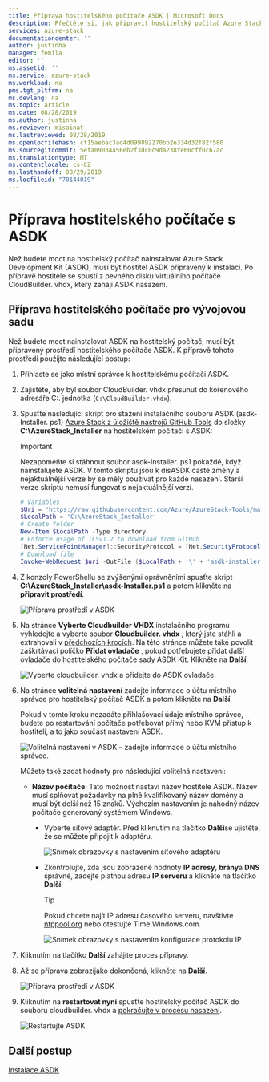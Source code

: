 ```yaml
---
title: Příprava hostitelského počítače ASDK | Microsoft Docs
description: Přečtěte si, jak připravit hostitelský počítač Azure Stack Development Kit (ASDK) pro instalaci ASDK.
services: azure-stack
documentationcenter: ''
author: justinha
manager: femila
editor: ''
ms.assetid: ''
ms.service: azure-stack
ms.workload: na
pms.tgt_pltfrm: na
ms.devlang: na
ms.topic: article
ms.date: 08/28/2019
ms.author: justinha
ms.reviewer: misainat
ms.lastreviewed: 08/28/2019
ms.openlocfilehash: cf15aebac3ad4d099892270bb2e334d32f82f580
ms.sourcegitcommit: 5efa09034a56eb2f3dc0c9da238fe60cff0c67ac
ms.translationtype: MT
ms.contentlocale: cs-CZ
ms.lasthandoff: 08/29/2019
ms.locfileid: "70144019"
---
```

# <a name="prepare-the-asdk-host-computer"></a>Příprava hostitelského počítače s ASDK
Než budete moct na hostitelský počítač nainstalovat Azure Stack Development Kit (ASDK), musí být hostitel ASDK připravený k instalaci. Po přípravě hostitele se spustí z pevného disku virtuálního počítače CloudBuilder. vhdx, který zahájí ASDK nasazení.

## <a name="prepare-the-development-kit-host-computer"></a>Příprava hostitelského počítače pro vývojovou sadu
Než budete moct nainstalovat ASDK na hostitelský počítač, musí být připravený prostředí hostitelského počítače ASDK. K přípravě tohoto prostředí použijte následující postup:

1. Přihlaste se jako místní správce k hostitelskému počítači ASDK.
2. Zajistěte, aby byl soubor CloudBuilder. vhdx přesunut do kořenového adresáře C:\. jednotka (`C:\CloudBuilder.vhdx`).
3. Spusťte následující skript pro stažení instalačního souboru ASDK (asdk-Installer. ps1) [Azure Stack z úložiště nástrojů GitHub Tools](https://github.com/Azure/AzureStack-Tools) do složky **C:\AzureStack_Installer** na hostitelském počítači s ASDK:

   > [!IMPORTANT]
   > Nezapomeňte si stáhnout soubor asdk-Installer. ps1 pokaždé, když nainstalujete ASDK. V tomto skriptu jsou k disASDK časté změny a nejaktuálnější verze by se měly používat pro každé nasazení. Starší verze skriptu nemusí fungovat s nejaktuálnější verzí.

   ```powershell
   # Variables
   $Uri = 'https://raw.githubusercontent.com/Azure/AzureStack-Tools/master/Deployment/asdk-installer.ps1'
   $LocalPath = 'C:\AzureStack_Installer'
   # Create folder
   New-Item $LocalPath -Type directory
   # Enforce usage of TLSv1.2 to download from GitHub
   [Net.ServicePointManager]::SecurityProtocol = [Net.SecurityProtocolType]::Tls12
   # Download file
   Invoke-WebRequest $uri -OutFile ($LocalPath + '\' + 'asdk-installer.ps1')
   ```

4. Z konzoly PowerShellu se zvýšenými oprávněními spusťte skript **C:\AzureStack_Installer\asdk-Installer.ps1** a potom klikněte na **připravit prostředí**.

    ![Příprava prostředí v ASDK](media/asdk-prepare-host/1.PNG) 

5. Na stránce **Vyberte Cloudbuilder VHDX** instalačního programu vyhledejte a vyberte soubor **Cloudbuilder. vhdx** , který jste stáhli a extrahovali v [předchozích krocích](asdk-download.md). Na této stránce můžete také povolit zaškrtávací políčko **Přidat ovladače** , pokud potřebujete přidat další ovladače do hostitelského počítače sady ASDK Kit. Klikněte na **Další**.  

    ![Vyberte cloudbuilder. vhdx a přidejte do ASDK ovladače.](media/asdk-prepare-host/2.PNG)

6. Na stránce **volitelná nastavení** zadejte informace o účtu místního správce pro hostitelský počítač ASDK a potom klikněte na **Další**.

    Pokud v tomto kroku nezadáte přihlašovací údaje místního správce, budete po restartování počítače potřebovat přímý nebo KVM přístup k hostiteli, a to jako součást nastavení ASDK.

   ![Volitelná nastavení v ASDK – zadejte informace o účtu místního správce.](media/asdk-prepare-host/3.PNG)

    Můžete také zadat hodnoty pro následující volitelná nastavení:
    - **Název počítače**: Tato možnost nastaví název hostitele ASDK. Název musí splňovat požadavky na plně kvalifikovaný název domény a musí být delší než 15 znaků. Výchozím nastavením je náhodný název počítače generovaný systémem Windows.

        - Vyberte síťový adaptér. Před kliknutím na tlačítko **Další**se ujistěte, že se můžete připojit k adaptéru.

            ![Snímek obrazovky s nastavením síťového adaptéru](media/asdk-prepare-host/step-four-network-adapter.png)

        - Zkontrolujte, zda jsou zobrazené hodnoty **IP adresy**, **brány**a **DNS** správné, zadejte platnou adresu **IP serveru** a klikněte na tlačítko **Další**.

            >[!TIP]
            >Pokud chcete najít IP adresu časového serveru, navštivte [ntppool.org](https://www.ntppool.org/) nebo otestujte Time.Windows.com. 

            ![Snímek obrazovky s nastavením konfigurace protokolu IP](media/asdk-prepare-host/step-five-host-ip-config.png)

7. Kliknutím na tlačítko **Další** zahájíte proces přípravy.
8. Až se příprava zobrazíjako dokončená, klikněte na **Další**.

    ![Příprava prostředí v ASDK](media/asdk-prepare-host/4.PNG)

9. Kliknutím na **restartovat nyní** spusťte hostitelský počítač ASDK do souboru cloudbuilder. vhdx a [pokračujte v procesu nasazení](asdk-install.md).

    ![Restartujte ASDK](media/asdk-prepare-host/5.PNG)


## <a name="next-steps"></a>Další postup
[Instalace ASDK](asdk-install.md)
